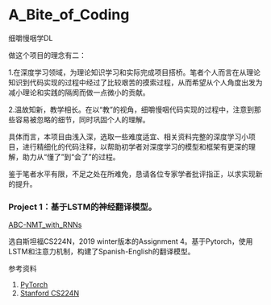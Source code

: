 # A_Bite_of_Coding
细嚼慢咽学DL

做这个项目的理念有二：

   1.在深度学习领域，为理论知识学习和实际完成项目搭桥。笔者个人而言在从理论知识到代码实现的过程中经过了比较艰苦的摸索过程，从而希望从个人角度出发为减小理论和实践的隔阂而做一点微小的贡献。
   
   2.温故知新，教学相长。在以“教”的视角，细嚼慢咽代码实现的过程中，注意到那些容易被忽略的细节，同时巩固个人的理解。
   
具体而言，本项目由浅入深，选取一些难度适宜、相关资料完整的深度学习小项目，进行精细化的代码注释，以帮助初学者对深度学习的模型和框架有更深的理解，助力从“懂了”到“会了”的过程。

鉴于笔者水平有限，不足之处在所难免，恳请各位专家学者批评指正，以求实现新的提升。

### Project 1：基于LSTM的神经翻译模型。

[ABC-NMT_with_RNNs](https://github.com/wandokan/ABC-NMT_with_RNNs)

选自斯坦福CS224N，2019 winter版本的Assignment 4。基于Pytorch，使用LSTM和注意力机制，构建了Spanish-English的翻译模型。

参考资料
   1. [PyTorch](https://pytorch.org/)
   2. [Stanford CS224N](https://web.stanford.edu/class/archive/cs/cs224n/cs224n.1194/)

